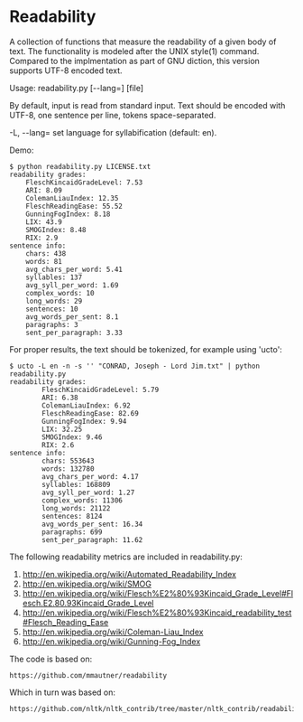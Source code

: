Readability
====================

A collection of functions that measure the readability of a given body of text.
The functionality is modeled after the UNIX style(1) command. Compared to the
implmentation as part of GNU diction, this version supports UTF-8 encoded text.

Usage: readability.py [--lang=<x>] [file]

By default, input is read from standard input.
Text should be encoded with UTF-8,
one sentence per line, tokens space-separated.

  -L, --lang=<x>   set language for syllabification (default: en).

Demo:

    $ python readability.py LICENSE.txt
	readability grades:
		FleschKincaidGradeLevel: 7.53
		ARI: 8.09
		ColemanLiauIndex: 12.35
		FleschReadingEase: 55.52
		GunningFogIndex: 8.18
		LIX: 43.9
		SMOGIndex: 8.48
		RIX: 2.9
	sentence info:
		chars: 438
		words: 81
		avg_chars_per_word: 5.41
		syllables: 137
		avg_syll_per_word: 1.69
		complex_words: 10
		long_words: 29
		sentences: 10
		avg_words_per_sent: 8.1
		paragraphs: 3
		sent_per_paragraph: 3.33

For proper results, the text should be tokenized, for example using 'ucto':

	$ ucto -L en -n -s '' "CONRAD, Joseph - Lord Jim.txt" | python readability.py
	readability grades:
			FleschKincaidGradeLevel: 5.79
			ARI: 6.38
			ColemanLiauIndex: 6.92
			FleschReadingEase: 82.69
			GunningFogIndex: 9.94
			LIX: 32.25
			SMOGIndex: 9.46
			RIX: 2.6
	sentence info:
			chars: 553643
			words: 132780
			avg_chars_per_word: 4.17
			syllables: 168809
			avg_syll_per_word: 1.27
			complex_words: 11306
			long_words: 21122
			sentences: 8124
			avg_words_per_sent: 16.34
			paragraphs: 699
			sent_per_paragraph: 11.62

The following readability metrics are included in readability.py:

1. http://en.wikipedia.org/wiki/Automated_Readability_Index
2. http://en.wikipedia.org/wiki/SMOG
3. http://en.wikipedia.org/wiki/Flesch%E2%80%93Kincaid_Grade_Level#Flesch.E2.80.93Kincaid_Grade_Level
4. http://en.wikipedia.org/wiki/Flesch%E2%80%93Kincaid_readability_test#Flesch_Reading_Ease
5. http://en.wikipedia.org/wiki/Coleman-Liau_Index
6. http://en.wikipedia.org/wiki/Gunning-Fog_Index

The code is based on:

	https://github.com/mmautner/readability

Which in turn was based on:

    https://github.com/nltk/nltk_contrib/tree/master/nltk_contrib/readability
